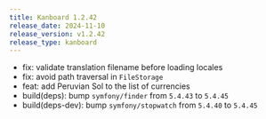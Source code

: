 ```yaml
---
title: Kanboard 1.2.42
release_date: 2024-11-10
release_version: v1.2.42
release_type: kanboard
---
```


* fix: validate translation filename before loading locales
* fix: avoid path traversal in `FileStorage`
* feat: add Peruvian Sol to the list of currencies
* build(deps): bump `symfony/finder` from `5.4.43` to `5.4.45`
* build(deps-dev): bump `symfony/stopwatch` from `5.4.40` to `5.4.45`
